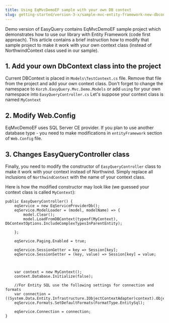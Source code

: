 ```yaml
---
title: Using EqMvcDemoEF sample with your own DB context
slug: getting-started/version-3-x/sample-mvc-entity-framework-new-dbcontext
---
```



Demo version of EasyQuery contains EqMvcDemoEF sample project which demonstrates how to use our library with Entity Framework (code first approach). This article contains a brief instruction how to modify that sample project to make it work with your own context class (instead of NorthwindContext class used in our sample).

## 1. Add your own DbContext class into the project

Current DBContext is placed in `Models\TestContext.cs` file. Remove that file from the project and add your own context class. Don't forget to change the namespace to `Korzh.EasyQuery.Mvc.Demo.Models` or add `using` for your own namespace into `EasyQueryController.cs` Let's suppose your context class is named `MyContext`

## 2. Modify Web.Config

EqMvcDemoEF uses SQL Server CE provider. If you plan to use another database type - you need to make modifications in `entityFramework` section of `Web.Config` file.

## 3. Changes EasyQueryController class

Finally, you need to modify the constructor of `EasyQueryController` class to make it work with your context instead of Northwind. Simply replace all inclusions of `NorthwindContext` with the name of your context class.

Here is how the modified constructor may look like (we guessed your context class is called `MyContext`): 

```
public EasyQueryController() {
    eqService = new EqServiceProviderDb();
    eqService.ModelLoader = (model, modelName) => {
        model.Clear();
        model.LoadFromDBContext(typeof(MyContext), DbContextOptions.IncludeComplexTypesInParentEntity);
 
    };
 
    eqService.Paging.Enabled = true;
 
    eqService.SessionGetter = key => Session[key];
    eqService.SessionSetter = (key, value) => Session[key] = value;
 
 
 
    var context = new MyContext();
    context.Database.Initialize(false);
 
    //For Entity SQL use the following settings for connection and formats
    var connection = ((System.Data.Entity.Infrastructure.IObjectContextAdapter)context).ObjectContext.Connection;
    eqService.Formats.SetDefaultFormats(FormatType.EntitySql);
 
    eqService.Connection = connection;
}
```